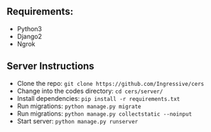 ## Requirements:
- Python3
- Django2
- Ngrok

## Server Instructions
- Clone the repo: `git clone https://github.com/Ingressive/cers`
- Change into the codes directory: `cd cers/server/`
- Install dependencies: `pip install -r requirements.txt`
- Run migrations: `python manage.py migrate`
- Run migrations: `python manage.py collectstatic --noinput`
- Start server: `python manage.py runserver`